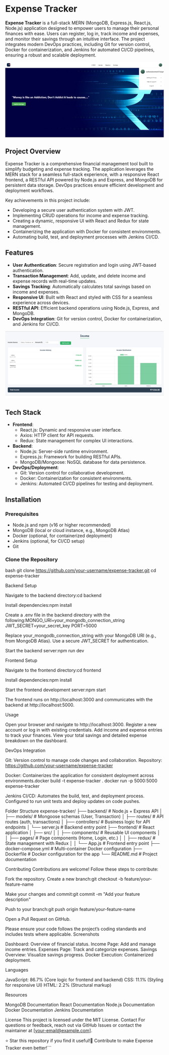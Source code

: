 # Expense Tracker

**Expense Tracker** is a full-stack MERN (MongoDB, Express.js, React.js, Node.js) application designed to empower users to manage their personal finances with ease. Users can register, log in, track income and expenses, and monitor their savings through an intuitive interface. The project integrates modern DevOps practices, including Git for version control, Docker for containerization, and Jenkins for automated CI/CD pipelines, ensuring a robust and scalable deployment.

![Expense Tracker Dashboard](images/dashboard.png)

## Project Overview

Expense Tracker is a comprehensive financial management tool built to simplify budgeting and expense tracking. The application leverages the MERN stack for a seamless full-stack experience, with a responsive React frontend, a RESTful API powered by Node.js and Express, and MongoDB for persistent data storage. DevOps practices ensure efficient development and deployment workflows.

Key achievements in this project include:
- Developing a secure user authentication system with JWT.
- Implementing CRUD operations for income and expense tracking.
- Creating a dynamic, responsive UI with React and Redux for state management.
- Containerizing the application with Docker for consistent environments.
- Automating build, test, and deployment processes with Jenkins CI/CD.

## Features

- **User Authentication**: Secure registration and login using JWT-based authentication.
- **Transaction Management**: Add, update, and delete income and expense records with real-time updates.
- **Savings Tracking**: Automatically calculates total savings based on income and expenses.
- **Responsive UI**: Built with React and styled with CSS for a seamless experience across devices.
- **RESTful API**: Efficient backend operations using Node.js, Express, and MongoDB.
- **DevOps Integration**: Git for version control, Docker for containerization, and Jenkins for CI/CD.

![Expense Tracker Income Page](images/income.png)

## Tech Stack

- **Frontend**: 
  - React.js: Dynamic and responsive user interface.
  - Axios: HTTP client for API requests.
  - Redux: State management for complex UI interactions.
- **Backend**: 
  - Node.js: Server-side runtime environment.
  - Express.js: Framework for building RESTful APIs.
  - MongoDB/Mongoose: NoSQL database for data persistence.
- **DevOps/Deployment**:
  - Git: Version control for collaborative development.
  - Docker: Containerization for consistent environments.
  - Jenkins: Automated CI/CD pipelines for testing and deployment.

## Installation

### Prerequisites
- Node.js and npm (v16 or higher recommended)
- MongoDB (local or cloud instance, e.g., MongoDB Atlas)
- Docker (optional, for containerized deployment)
- Jenkins (optional, for CI/CD setup)
- Git

### Clone the Repository
bash
git clone https://github.com/your-username/expense-tracker.git
cd expense-tracker

Backend Setup

Navigate to the backend directory:cd backend


Install dependencies:npm install


Create a .env file in the backend directory with the following:MONGO_URI=your_mongodb_connection_string
JWT_SECRET=your_secret_key
PORT=5000


Replace your_mongodb_connection_string with your MongoDB URI (e.g., from MongoDB Atlas).
Use a secure JWT_SECRET for authentication.


Start the backend server:npm run dev



Frontend Setup

Navigate to the frontend directory:cd frontend


Install dependencies:npm install


Start the frontend development server:npm start

The frontend runs on http://localhost:3000 and communicates with the backend at http://localhost:5000.


Usage

Open your browser and navigate to http://localhost:3000.
Register a new account or log in with existing credentials.
Add income and expense entries to track your finances.
View your total savings and detailed expense breakdown on the dashboard.

DevOps Integration

Git: Version control to manage code changes and collaboration.
Repository: https://github.com/your-username/expense-tracker


Docker: Containerizes the application for consistent deployment across environments.docker build -t expense-tracker .
docker run -p 5000:5000 expense-tracker


Jenkins CI/CD: Automates the build, test, and deployment process.
Configured to run unit tests and deploy updates on code pushes.




Folder Structure
expense-tracker/
├── backend/                  # Node.js + Express API
│   ├── models/               # Mongoose schemas (User, Transaction)
│   ├── routes/               # API routes (auth, transactions)
│   ├── controllers/          # Business logic for API endpoints
│   └── server.js             # Backend entry point
├── frontend/                 # React application
│   ├── src/
│   │   ├── components/       # Reusable UI components
│   │   ├── pages/            # Page components (Home, Login, etc.)
│   │   ├── redux/            # State management with Redux
│   │   └── App.js            # Frontend entry point
├── docker-compose.yml        # Multi-container Docker configuration
├── Dockerfile                # Docker configuration for the app
└── README.md                 # Project documentation

Contributing
Contributions are welcome! Follow these steps to contribute:

Fork the repository.
Create a new branch:git checkout -b feature/your-feature-name


Make your changes and commit:git commit -m "Add your feature description"


Push to your branch:git push origin feature/your-feature-name


Open a Pull Request on GitHub.

Please ensure your code follows the project’s coding standards and includes tests where applicable.
Screenshots

Dashboard: Overview of financial status.
Income Page: Add and manage income entries.
Expenses Page: Track and categorize expenses.
Savings Overview: Visualize savings progress.
Docker Execution: Containerized deployment.

Languages

JavaScript: 86.7% (Core logic for frontend and backend)
CSS: 11.1% (Styling for responsive UI)
HTML: 2.2% (Structural markup)

Resources

MongoDB Documentation
React Documentation
Node.js Documentation
Docker Documentation
Jenkins Documentation

License
This project is licensed under the MIT License.
Contact
For questions or feedback, reach out via GitHub Issues or contact the maintainer at [your-email@example.com].

⭐️ Star this repository if you find it useful!🚀 Contribute to make Expense Tracker even better!```
